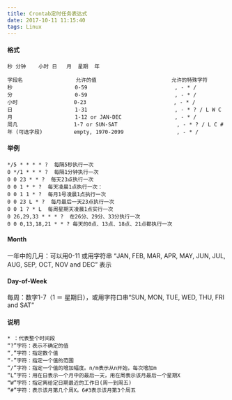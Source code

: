 ```yaml
---
title: Crontab定时任务表达式
date: 2017-10-11 11:15:40
tags: Linux
---
```


#### 格式
`秒 分钟    小时	日	月 
星期	年`

```
字段名                 允许的值                        允许的特殊字符  
秒                    0-59                            , - * /  
分                    0-59                            , - * /  
小时                  0-23                            , - * /  
日                    1-31                            , - * ? / L W C  
月                    1-12 or JAN-DEC                 , - * /  
周几                  1-7 or SUN-SAT                   , - * ? / L C #  
年 (可选字段)          empty, 1970-2099                 , - * /
```

#### 举例
```
*/5 * * * * ?  每隔5秒执行一次
0 */1 * * * ?  每隔1分钟执行一次
0 0 23 * * ?  每天23点执行一次
0 0 1 * * ?  每天凌晨1点执行一次：
0 0 1 1 * ?  每月1号凌晨1点执行一次
0 0 23 L * ?  每月最后一天23点执行一次
0 0 1 ? * L  每周星期天凌晨1点实行一次
0 26,29,33 * * * ?  在26分、29分、33分执行一次
0 0 0,13,18,21 * * ? 每天的0点、13点、18点、21点都执行一次
```

#### Month
一年中的几月：可以用0-11 或用字符串 “JAN, FEB, MAR, APR, MAY, JUN, JUL, AUG, SEP, OCT, NOV and DEC” 表示

#### Day-of-Week
每周：数字1-7（1 ＝ 星期日），或用字符口串“SUN, MON, TUE, WED, THU, FRI and SAT”

#### 说明
```
* ：代表整个时间段
“?”字符：表示不确定的值
“,”字符：指定数个值
“-”字符：指定一个值的范围
“/”字符：指定一个值的增加幅度。n/m表示从n开始，每次增加m
“L”字符：用在日表示一个月中的最后一天，用在周表示该月最后一个星期X
“W”字符：指定离给定日期最近的工作日(周一到周五)
“#”字符：表示该月第几个周X。6#3表示该月第3个周五
```
